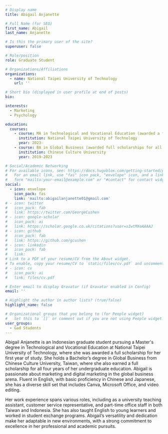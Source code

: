 ```yaml
---
# Display name
title: Abigail Anjanette

# Full Name (for SEO)
first_name: Abigail
last_name: Anjanette

# Is this the primary user of the site?
superuser: false

# Role/position
role: Graduate Student

# Organizations/Affiliations
organizations:
  - name: National Taipei University of Technology
    url: ''

# Short bio (displayed in user profile at end of posts)
bio:

interests:
  - Marketing
  - Psychology

education:
  courses:
    - course: MA in Technological and Vocational Education (awarded a full scholarship for the first year of study)
      institution: National Taipei University of Technology
      year: 2023-
    - course: BA in Global Business (awarded full scholarships for all four years of study)
      institution: Chinese Culture University 
      year: 2019-2023

# Social/Academic Networking
# For available icons, see: https://docs.hugoblox.com/getting-started/page-builder/#icons
#   For an email link, use "fas" icon pack, "envelope" icon, and a link in the
#   form "mailto:your-email@example.com" or "#contact" for contact widget.
social:
  - icon: envelope
    icon_pack: fas
    link: 'mailto:abigailanjanette01@gmail.com'
# - icon: twitter
#   icon_pack: fab
#   link: https://twitter.com/GeorgeCushen
# - icon: google-scholar
#   icon_pack: ai
#   link: https://scholar.google.co.uk/citations?user=sIwtMXoAAAAJ
# - icon: github
#   icon_pack: fab
#   link: https://github.com/gcushen
# - icon: linkedin
#   icon_pack: fab
#   link: 
# Link to a PDF of your resume/CV from the About widget.
# To enable, copy your resume/CV to `static/files/cv.pdf` and uncomment the lines below.
# - icon: cv
#   icon_pack: ai
#   link: files/cv.pdf

# Enter email to display Gravatar (if Gravatar enabled in Config)
email: ''

# Highlight the author in author lists? (true/false)
highlight_name: false

# Organizational groups that you belong to (for People widget)
#   Set this to `[]` or comment out if you are not using People widget.
user_groups:
  - Gad Students
---
```


Abigail Anjanette is an Indonesian graduate student pursuing a Master's degree in Technological and Vocational Education at National Taipei University of Technology, where she was awarded a full scholarship for her first year of study. She holds a Bachelor’s degree in Global Business from Chinese Culture University, Taiwan, where she also earned a full scholarship for all four years of her undergraduate education. Abigail is passionate about marketing and digital marketing in the global business arena. Fluent in English, with basic proficiency in Chinese and Japanese, she has a diverse skill set that includes Canva, Microsoft Office, and video editing.

Her work experience spans various roles, including as a university teaching assistant, customer service representative, and part-time office staff in both Taiwan and Indonesia. She has also taught English to young learners and worked in student exchange programs. Abigail’s versatility and dedication make her adaptable in new environments, with a strong commitment to excellence in her professional and academic pursuits.